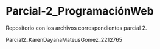 # Parcial-2_ProgramaciónWeb

Repositorio con los archivos correspondientes parcial 2.

Parcial2_KarenDayanaMateusGomez_2212765
